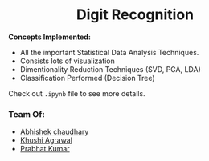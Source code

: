 # <h1 align='center'><b> Digit Recognition </b></h1>

**Concepts Implemented:**

* All the important Statistical Data Analysis Techniques.
* Consists lots of visualization
* Dimentionality Reduction Techniques (SVD, PCA, LDA)
* Classification Performed (Decision Tree)

Check out `.ipynb` file to see more details.

### **Team Of:**

* [Abhishek chaudhary](https://github.com/chaudhary312)
* [Khushi Agrawal](https://github.com/khushi-411)
* [Prabhat Kumar](https://github.com/prabhatk579)

